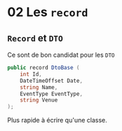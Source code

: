 # 02 Les `record`

## `Record` et `DTO`

Ce sont de bon candidat pour les `DTO`

```cs
public record DtoBase (
    int Id, 
    DateTimeOffset Date, 
    string Name, 
    EventType EventType, 
    string Venue
);
```

Plus rapide à écrire qu'une classe.